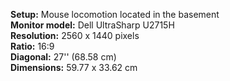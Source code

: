 <b>Setup:</b> Mouse locomotion located in the basement<br>
<b>Monitor model:</b> Dell UltraSharp U2715H<br>
<b>Resolution:</b> 2560 x 1440 pixels<br>
<b>Ratio:</b> 16:9<br>
<b>Diagonal:</b> 27'' (68.58 cm)<br>
<b>Dimensions:</b> 59.77 x 33.62 cm<br>

<br>
